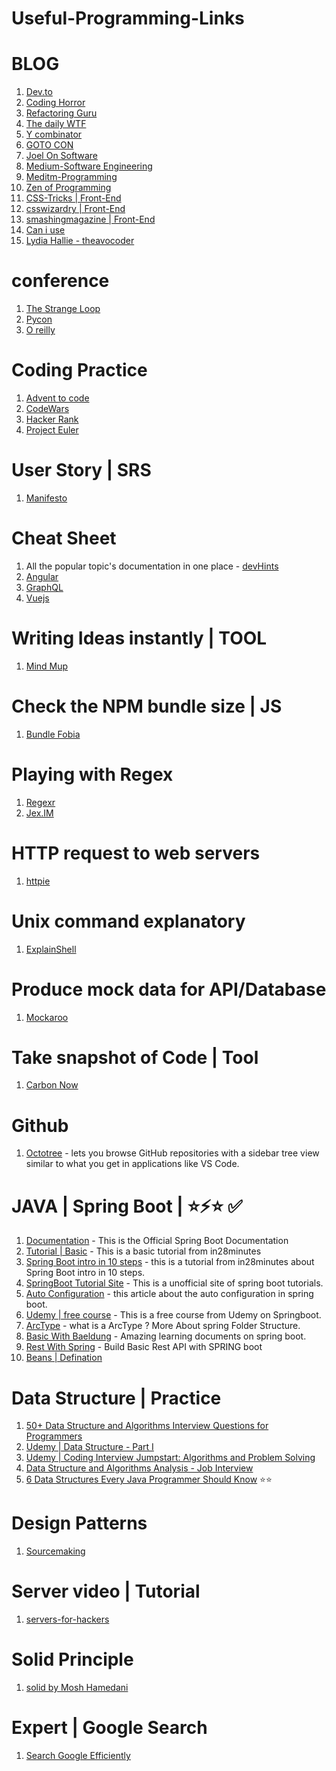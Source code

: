 # Useful-Programming-Links

# BLOG
  1. [Dev.to](https://dev.to)
  2. [Coding Horror](https://blog.codinghorror.com)
  3. [Refactoring Guru](https://refactoring.guru/)
  4. [The daily WTF](https://thedailywtf.com/)
  5. [Y combinator](https://news.ycombinator.com/)
  6. [GOTO CON](https://blog.gotocon.com/blog/)
  7. [Joel On Software](https://www.joelonsoftware.com/)
  8. [Medium-Software Engineering](https://medium.com/topic/software-engineering)
  9. [Meditm-Programming](https://medium.com/topic/programming)
  10. [Zen of Programming](https://zen-of-programming.com/)
  11. [CSS-Tricks | Front-End](https://css-tricks.com/)
  12. [csswizardry | Front-End](https://csswizardry.com/)
  13. [smashingmagazine | Front-End](https://www.smashingmagazine.com/)
  14. [Can i use](https://caniuse.com/#home)
  15. [Lydia Hallie - theavocoder](https://www.lydiahallie.dev/blog)

  
# conference 
  1. [The Strange Loop](https://www.thestrangeloop.com/)
  2. [Pycon](https://us.pycon.org/2019/)
  3. [O reilly](https://conferences.oreilly.com/fluent/fl-ca)
  
# Coding Practice
  1. [Advent to code](https://adventofcode.com/)
  2. [CodeWars](https://www.codewars.com/)
  3. [Hacker Rank](https://www.hackerrank.com/dashboard)
  4. [Project Euler](https://projecteuler.net/)
  
# User Story | SRS
  1. [Manifesto](https://manifesto.co.uk/user-story-mapping/)
  
# Cheat Sheet
  1. All the popular topic's documentation in one place
    - [devHints](https://devhints.io/)
  2. [Angular](https://angular.io/guide/cheatsheet)
  3. [GraphQL](https://raw.githubusercontent.com/sogko/graphql-shorthand-notation-cheat-sheet/master/graphql-shorthand-notation-cheat-sheet.png)
  4. [Vuejs](https://vuejs-tips.github.io/cheatsheet/)
  
# Writing Ideas instantly | TOOL
  1. [Mind Mup](https://drive.mindmup.com)
  
# Check the NPM bundle size | JS
  1. [Bundle Fobia](https://bundlephobia.com/)
  
# Playing with Regex
  1. [Regexr](https://regexr.com/)
  2. [Jex.IM](https://jex.im/regulex/)
  
# HTTP request to web servers
  1. [httpie](https://httpie.org/)
  
# Unix command explanatory
  1. [ExplainShell](https://explainshell.com/)
  
# Produce mock data for API/Database
  1. [Mockaroo](https://www.mockaroo.com/  )
  
# Take snapshot of Code | Tool
  1. [Carbon Now](https://carbon.now.sh)
  
# Github
  1. [Octotree](https://chrome.google.com/webstore/detail/octotree/bkhaagjahfmjljalopjnoealnfndnagc/related) - lets you browse GitHub repositories with a sidebar tree view similar to what you get in applications like VS Code.

# JAVA | Spring Boot | ⭐⚡⭐ ✅
  1. [Documentation](https://docs.spring.io/spring-boot/docs/2.1.3.RELEASE/reference/html/) - This is the Official Spring Boot Documentation
  2. [Tutorial | Basic](https://in28minutes1.teachable.com/courses/enrolled/257263) - This is a basic tutorial from in28minutes
  3. [Spring Boot intro in 10 steps](https://www.in28minutes.com/spring-boot-introduction-in-10-steps) - this is a tutorial from in28minutes about Spring Boot intro in 10 steps.
  4. [SpringBoot Tutorial Site](http://www.springboottutorial.com/) - This is a unofficial site of spring boot tutorials.
  5. [Auto Configuration](http://www.springboottutorial.com/spring-boot-auto-configuration) - this article about the auto configuration in spring boot.
  6.   [Udemy | free course](https://www.udemy.com/spring-boot-complete-guide-from-development-to-deployment/learn/v4/overview) - This is a free course from Udemy on Springboot.
  7. [ArcType](https://maven.apache.org/archetypes/maven-archetype-quickstart/) - what is a ArcType ? More About spring Folder Structure.
  8. [Basic With Baeldung](https://www.baeldung.com/spring-boot) - Amazing learning documents on spring boot.
 10. [Rest With Spring](https://www.baeldung.com/rest-with-spring-series) - Build Basic Rest API with SPRING boot
 11. [Beans | Defination](https://docs.spring.io/spring/docs/current/spring-framework-reference/core.html#beans)


# Data Structure | Practice
  1. [50+ Data Structure and Algorithms Interview Questions for Programmers](https://hackernoon.com/50-data-structure-and-algorithms-interview-questions-for-programmers-b4b1ac61f5b0)
  2. [Udemy | Data Structure - Part I](https://www.udemy.com/cart/subscribe/course/447758/)
  3. [Udemy | Coding Interview Jumpstart: Algorithms and Problem Solving](https://www.udemy.com/cart/subscribe/course/1697176/)
  4. [Data Structure and Algorithms Analysis - Job Interview](https://www.udemy.com/data-structure-and-algorithms-analysis/learn/v4/overview)
  5. [6 Data Structures Every Java Programmer Should Know](http://www.java67.com/2013/08/ata-structures-in-java-programming-array-linked-list-map-set-stack-queue.html) ⭐⭐
  
  
# Design Patterns
  1. [Sourcemaking](https://sourcemaking.com/design_patterns) 
  
# Server video | Tutorial
  1. [servers-for-hackers](https://serversforhackers.com)
# Solid Principle
  1. [solid by Mosh Hamedani](https://programmingwithmosh.com/javascript/solid-5-principles-of-object-oriented-design-every-developer-must-learn/)

# Expert | Google Search
  1. [Search Google Efficiently](https://imgur.com/rNlQJuT)
